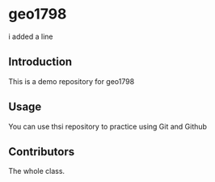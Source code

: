 # geo1798

i added a line

## Introduction

This is a demo repository for geo1798

## Usage

You can use thsi repository to practice using Git and Github

## Contributors

The whole class.